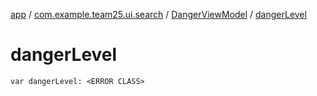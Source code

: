 [app](../../index.md) / [com.example.team25.ui.search](../index.md) / [DangerViewModel](index.md) / [dangerLevel](./danger-level.md)

# dangerLevel

`var dangerLevel: <ERROR CLASS>`